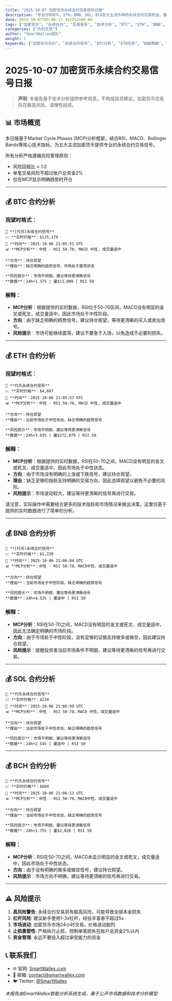 ```yaml
---
title: "2025-10-07 加密货币永续合约交易信号日报"
description: "专业分析BTC、ETH、BNB、SOL、BCH五大主流币种的永续合约交易机会，基于MCP市场周期理论提供精准入场信号"
date: 2025-10-07T05:06:17.942752+08:00
tags: ["加密货币", "永续合约", "交易信号", "技术分析", "BTC", "ETH", "BNB", "SOL", "BCH"]
categories: ["合约交易"]
author: "SmartWallex团队"
weight: 1
keywords: ["加密货币合约", "永续合约信号", "BTC分析", "ETH交易", "BNB策略", "SOL合约", "BCH信号", "技术分析", "交易策略"]
---
```


# 2025-10-07 加密货币永续合约交易信号日报

> **声明**: 本报告基于技术分析提供参考信息，不构成投资建议。加密货币交易存在极高风险，请理性投资。

## 📊 市场概览

本日报基于Market Cycle Phases (MCP)分析框架，结合RSI、MACD、Bollinger Bands等核心技术指标，为五大主流加密货币提供专业的永续合约交易信号。

所有分析严格遵循风险管理原则：
- 风险回报比 ≥ 1:2
- 单笔交易风险不超过账户总资金2%
- 仅在MCP显示明确趋势时开仓

---

## 💰 BTC 合约分析

### 观望时格式：
```
🎯 **[代币]永续合约信号**
📈 **实时价格**：$125,174
📅 **时间**：2025-10-06 21:05:51 UTC
📊 **MCP分析**：中性 - RSI 50-70, MACD 中性, 成交量适中

**方向**：持仓观望
**理由**：缺乏明确的趋势信号，市场处于震荡状态

**风险提示**：市场不明朗，建议等待更清晰信号
**数据**：24h+1.37% | 量$11,009 | RSI 50
```

### 解释：
- **MCP分析**：根据提供的实时数据，RSI位于50-70区间，MACD没有明显的金叉或死叉，成交量适中，因此市场处于中性阶段。
- **方向**：由于缺乏明确的趋势信号，建议持仓观望，等待更清晰的买入或卖出信号。
- **风险提示**：市场可能继续震荡，建议不要急于入场，以免造成不必要的损失。

---

## 💰 ETH 合约分析

### 观望时格式：
```
🎯 **代币永续合约信号**
📈 **实时价格**：$4,687
📅 **时间**：2025-10-06 21:05:57 UTC
📊 **MCP分析**：中性 - RSI 50-70, MACD 中性, 成交量适中

**方向**：持仓观望
**理由**：当前市场处于中性状态，缺乏明确的趋势信号

**风险提示**：市场不明朗，建议等待更清晰信号
**数据**：24h+3.83% | 量$272,879 | RSI 50
```

### 解释：
- **MCP分析**：根据提供的实时数据，RSI在50-70之间，MACD没有明显的金叉或死叉，成交量适中，因此市场处于中性状态。
- **方向**：由于市场没有明确的上涨或下跌信号，建议持仓观望。
- **理由**：缺乏足够的指标支持明确的交易方向，因此选择观望以避免不必要的风险。
- **风险提示**：市场波动较大，建议等待更清晰的信号再进行交易。

请注意，实际操作中需要结合更多的技术指标和市场情况来做出决策。这里仅基于提供的实时数据进行了简单的分析。

---

## 💰 BNB 合约分析

```
🎯 **[代币]永续合约信号**
📈 **实时价格**：$1,220
📅 **时间**：2025-10-06 21:06:04 UTC
📊 **MCP分析**：中性 - RSI 50-70，MACD中性，成交量适中

**方向**：持仓观望
**理由**：当前市场处于中性阶段，缺乏明确的趋势信号

**风险提示**：市场不明朗，建议等待更清晰信号
**数据**：24h+4.53% | 量适中 | RSI 50
```

### 解释：
- **MCP分析**：RSI在50-70之间，MACD没有明显的金叉或死叉，成交量适中，因此无法确定明确的市场阶段。
- **方向**：由于市场处于中性阶段，没有足够的证据支持做多或做空，因此建议持仓观望。
- **风险提示**：提醒投资者当前市场条件不明朗，建议等待更清晰的信号再进行交易。

---

## 💰 SOL 合约分析

```
🎯 **代币永续合约信号**
📈 **实时价格**：$234
📅 **时间**：2025-10-06 21:06:09 UTC
📊 **MCP分析**：中性 - RSI 50-70，MACD 中性，成交量适中

**方向**：持仓观望
**理由**：当前市场处于中性状态，缺乏明确的趋势信号

**风险提示**：市场不明朗，建议等待更清晰信号
**数据**：24h+2.54% | 量适中 | RSI 50
```

---

## 💰 BCH 合约分析

```
🎯 **代币永续合约信号**
📈 **实时价格**：$604
📅 **时间**：2025-10-06 21:06:13 UTC
📊 **MCP分析**：中性 - RSI 50-70，MACD中性，成交量适中

**方向**：持仓观望
**理由**：当前市场处于中性状态，缺乏明确的趋势信号

**风险提示**：市场不明朗，建议等待更清晰信号
**数据**：24h+1.75% | 量$2,026 | RSI 50
```

### 解释：
- **MCP分析**：RSI在50-70之间，MACD未显示明显的金叉或死叉，成交量适中，因此市场处于中性状态。
- **方向**：由于没有明确的做多或做空信号，建议持仓观望。
- **风险提示**：市场方向不明确，建议等待更清晰的信号再进行交易。

---

## ⚠️ 风险提示

1. **高风险警告**: 永续合约交易具有极高风险，可能导致全部本金损失
2. **杠杆风险**: 建议新手使用1-3x杠杆，经验丰富者不超过5x
3. **市场波动**: 加密货币市场24小时交易，价格波动剧烈
4. **止损重要性**: 严格执行止损，控制单笔损失在账户总资金2%以内
5. **资金管理**: 永远不要投入超过承受能力的资金

## 📞 联系我们

- 🌐 官网: [SmartWallex.com](https://smartwallex.com)
- 📧 邮箱: contact@smartwallex.com  
- 🐦 Twitter: [@SmartWallex](https://twitter.com/SmartWallex)

*本报告由SmartWallex智能分析系统生成，基于公开市场数据和技术分析模型*
